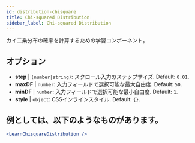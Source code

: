 ```yaml
---
id: distribution-chisquare
title: Chi-squared Distribution
sidebar_label: Chi-squared Distribution
---
```


カイ二乗分布の確率を計算するための学習コンポーネント。

## オプション

* __step__ | `(number|string)`: スクロール入力のステップサイズ. Default: `0.01`.
* __maxDF__ | `number`: 入力フィールドで選択可能な最大自由度. Default: `50`.
* __minDF__ | `number`: 入力フィールドで選択可能な最小自由度. Default: `1`.
* __style__ | `object`: CSSインラインスタイル. Default: `{}`.


## 例としては、以下のようなものがあります。

```jsx live
<LearnChisquareDistribution />
```

